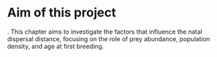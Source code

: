 # Aim of this project
. This chapter aims to investigate the factors that influence the natal dispersal distance, focusing on the role of prey abundance, population density, and age at first breeding. 
